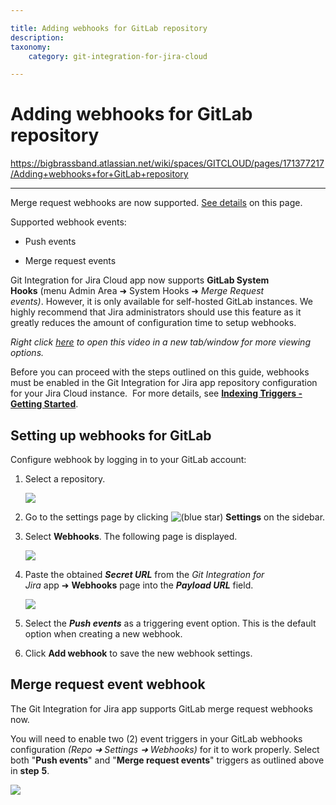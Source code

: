 ```yaml
---

title: Adding webhooks for GitLab repository
description:
taxonomy:
    category: git-integration-for-jira-cloud

---
```


# Adding webhooks for GitLab repository

<https://bigbrassband.atlassian.net/wiki/spaces/GITCLOUD/pages/171377217/Adding+webhooks+for+GitLab+repository>

* * *

Merge request webhooks are now supported. [See details](https://bigbrassband.atlassian.net/wiki/spaces/GITCLOUD/pages/171377217/Adding+webhooks+for+GitLab+repository#Merge-request-event-webhook) on this page.

Supported webhook events:

*   Push events
    
*   Merge request events
    

Git Integration for Jira Cloud app now supports **GitLab System Hooks** (menu Admin Area ➜ System Hooks ➜ _Merge Request events)_. However, it is only available for self-hosted GitLab instances. We highly recommend that Jira administrators should use this feature as it greatly reduces the amount of configuration time to setup webhooks.

_Right click_ [_here_](https://bigbrassband.wistia.net/medias/trp1frsfl4) _to open this video in a new tab/window for more viewing options._

Before you can proceed with the steps outlined on this guide, webhooks must be enabled in the Git Integration for Jira app repository configuration for your Jira Cloud instance.  For more details, see [**Indexing Triggers - Getting Started**](/wiki/spaces/GITCLOUD/pages/171475219/Indexing+Triggers).

## Setting up webhooks for GitLab

Configure webhook by logging in to your GitLab account:

1.  Select a repository.
    
    ![](https://bigbrassband.atlassian.net/wiki/download/attachments/171377217/web-hooks-gitlab-settings(c).png?version=1&modificationDate=1617193057400&cacheVersion=1&api=v2)
2.  Go to the settings page by clicking ![(blue star)](/wiki/s/-1639011364/6452/8b4898d3c114827e64ec143b4fa79bb76a6cfa5b/_/images/icons/emoticons/star_blue.png) **Settings** on the sidebar.
    
3.  Select **Webhooks**. The following page is displayed.
    
    ![](https://bigbrassband.atlassian.net/wiki/download/thumbnails/171377217/web-hooks-gitlab-settings-add(c).png?version=1&modificationDate=1617193057409&cacheVersion=1&api=v2&width=584&height=867)
4.  Paste the obtained _**Secret URL**_ from the _Git Integration for Jira_ app ➜ **Webhooks** page into the _**Payload URL**_ field.
    
    ![](https://bigbrassband.atlassian.net/wiki/download/thumbnails/171377217/jira-cloud-webhook-url-loc(c1).png?version=1&modificationDate=1617193057414&cacheVersion=1&api=v2&width=646&height=430)
5.  Select the _**Push events**_ as a triggering event option. This is the default option when creating a new webhook.
    
6.  Click **Add webhook** to save the new webhook settings.
    

## Merge request event webhook

The Git Integration for Jira app supports GitLab merge request webhooks now.

You will need to enable two (2) event triggers in your GitLab webhooks configuration _(Repo ➜ Settings ➜ Webhooks)_ for it to work properly. Select both "**Push events**" and "**Merge request events**" triggers as outlined above in **step** **5**.

![](https://bigbrassband.atlassian.net/wiki/download/thumbnails/171377217/gitlab-merge-request-event-trigger-webhook.png?version=2&modificationDate=1617193057420&cacheVersion=1&api=v2&width=566&height=152)